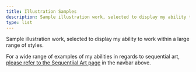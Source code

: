 ```yaml
---
title: Illustration Samples
description: Sample illustration work, selected to display my ability to work within a large range of styles.
type: list
---
```


Sample illustration work, selected to display my ability to work within a large range of styles.

For a wide range of examples of my abilities in regards to sequential art, [please refer to the Sequentiial Art page](/sequential) in the navbar above.
